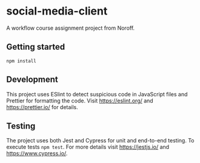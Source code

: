 # social-media-client

A workflow course assignment project from Noroff.

## Getting started

`npm install `

## Development

This project uses ESlint to detect suspicious code in JavaScript files and Prettier for formatting the code.
Visit https://eslint.org/ and https://prettier.io/ for details.

## Testing

The project uses both Jest and Cypress for unit and end-to-end testing. To execute tests `npm test`.
For more details visit https://jestjs.io/ and https://www.cypress.io/.

